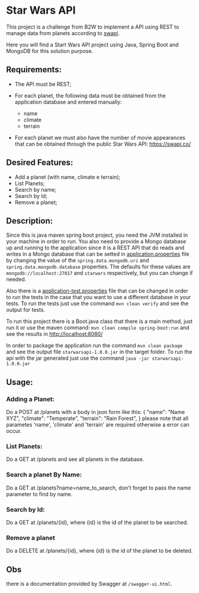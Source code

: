 # Star Wars API
This project is a challenge from B2W to implement a API using REST to manage data from planets according to [swapi](https://swapi.co/).

Here you will find a Start Wars API project using Java, Spring Boot and MongoDB for this solution purpose.

## Requirements:

- The API must be REST;

- For each planet, the following data must be obtained from the application database and entered manually:
	- name
	- climate
	- terrain

- For each planet we must also have the number of movie appearances that can be obtained through the public Star Wars API: https://swapi.co/

## Desired Features:

- Add a planet (with name, climate e terrain);
- List Planets;
- Search by name;
- Search by Id;
- Remove a planet;

## Description:

Since this is java maven spring boot project, you need the JVM installed in your machine in order to run. You also need to provide a Mongo database up and running to the application since it is a REST API that do reads and writes in a Mongo database that can be setted in [application.properties](src/main/resources/application.properties) file by changing the value of the `spring.data.mongodb.uri` and `spring.data.mongodb.database` properties. The defaults for these values are `mongodb://localhost:27017` and `starwars` respectively, but you can change if needed.

Also there is a [application-test.properties](src/main/resources/application-test.properties) file that can be changed in order to run the tests in the case that you want to use a different database in your tests. To run the tests just use the command `mvn clean verify` and see the output for tests.

To run this project there is a Boot.java class that there is a main method, just run it or use the maven command: `mvn clean compile spring-boot:run` and see the results in [http://localhost:8080/](http://localhost:8080/)

In order to package the application run the command `mvn clean package` and see the output file `starwarsapi-1.0.0.jar` in the target folder. To run the api with the jar generated just use the command `java -jar starwarsapi-1.0.0.jar`

## Usage:

### Adding a Planet:

Do a POST at /planets with a body in json form like this:
	{
		"name": "Name XYZ",
		"climate": "Temperate",
		"terrain": "Rain Forest",
	}
please note that all parametes 'name', 'climate' and 'terrain' are required otherwise a error can occur.

### List Planets:

Do a GET at /planets and see all planets in the database.

### Search a planet By Name:

Do a GET at /planets?name=name_to_search, don't forget to pass the name parameter to find by name.

### Search by Id:

Do a GET at /planets/{id}, where {id} is the id of the planet to be searched.

### Remove a planet

Do a DELETE at /planets/{id}, where {id} is the id of the planet to be deleted.


## Obs

there is a documentation provided by Swagger at  `/swagger-ui.html`.




